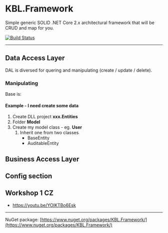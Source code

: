 # KBL.Framework
Simple generic SOLID .NET Core 2.x architectural framework that will be CRUD and map for you.

[![Build Status](https://travis-ci.org/KBL-Framework/KBL.Framework.svg?branch=master)](https://travis-ci.org/KBL-Framework/KBL.Framework)

___

## Data Access Layer
DAL is diversed for quering and manipulating (create / update / delete).

### Manipulating
Base is: 

 #### Example - I need create some data
   1. Create DLL project **xxx.Entities**
   1. Folder **Model**
   1. Create my model class - eg. **User**
      1. Inherit one from two classes
         - BaseEntity
         - AuditableEntity


## Business Access Layer

## Config section

## Workshop 1 CZ
 - https://youtu.be/YOIKTBo6Esk
___

NuGet package: [https://www.nuget.org/packages/KBL.Framework/](https://www.nuget.org/packages/KBL.Framework/) 
